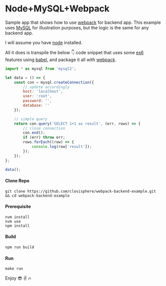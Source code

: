 # Node+MySQL+Webpack

Sample app that shows how to use [webpack](https://webpack.js.org/) for backend app. This example uses [MySQL](https://www.mysql.com/) for illustration purposes, but the logic is the same for any backend app.

I will assume you have [node](https://nodejs.org/en/) installed.

All it does is transpile the below :point_down: code snippet that uses some [es6](http://es6-features.org/#Constants) features using [babel](https://babeljs.io/), and package it all with [webpack](https://webpack.js.org/).

```javascript
import * as mysql from 'mysql2';

let data = () => {
    const con = mysql.createConnection({
        // update accordingly
        host: 'localhost',
        user: 'root',
        password: '',
        database: ''
    });

    // simple query
    return con.query('SELECT 1+1 as result', (err, rows) => {
        // close connection
        con.end();
        if (err) throw err;
        rows.forEach((row) => {
            console.log(row['result']);
        });
    });
};

data();
```

#### Clone Repo
```
git clone https://github.com/clovisphere/webpack-backend-example.git && cd webpack-backend-example
```

#### Prerequisite
```
nvm install
nvm use
npm install
```

#### Build
```
npm run build
```

#### Run
```
make run
```

Enjoy :sunglasses: :v: :fire:
